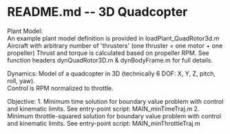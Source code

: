 # README.md -- 3D Quadcopter

Plant Model:   
    An example plant model definition is provided in loadPlant_QuadRotor3d.m 
    Aircraft with arbitrary number of 'thrusters' (one thruster = one motor + one propeller)
    Thrust and torque is calculated based on propeller RPM. 
    See function headers dynQuadRotor3D.m & dynBodyFrame.m for full details.

Dynamics:
    Model of a quadcopter in 3D (technically 6 DOF: X, Y, Z, pitch, roll, yaw).  
    Control is RPM normalized to throttle.

Objective:
    1. Minimum time solution for boundary value problem with control and kinematic limits.
         See entry-point script: MAIN_minTimeTraj.m
    2. Minimum throttle-squared solution for boundary value problem with control and kinematic limits.
         See entry-point script: MAIN_minThrottleTraj.m

